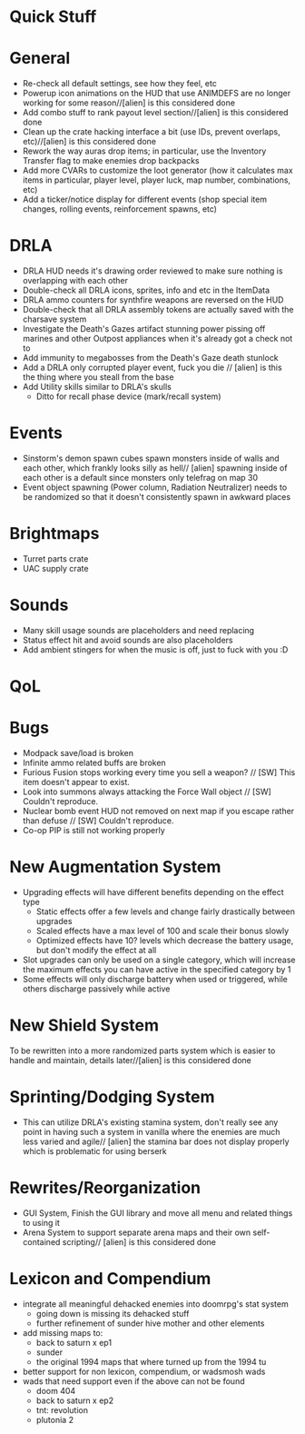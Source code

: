 ﻿Quick Stuff
===

General
===
- Re-check all default settings, see how they feel, etc
- Powerup icon animations on the HUD that use ANIMDEFS are no longer working for some reason//[alien] is this considered done
- Add combo stuff to rank payout level section//[alien] is this considered done
- Clean up the crate hacking interface a bit (use IDs, prevent overlaps, etc)//[alien] is this considered done
- Rework the way auras drop items; in particular, use the Inventory Transfer flag to make enemies drop backpacks
- Add more CVARs to customize the loot generator (how it calculates max items in particular, player level, player luck, map number, combinations, etc)
- Add a ticker/notice display for different events (shop special item changes, rolling events, reinforcement spawns, etc)

DRLA
===
- DRLA HUD needs it's drawing order reviewed to make sure nothing is overlapping with each other
- Double-check all DRLA icons, sprites, info and etc in the ItemData
- DRLA ammo counters for synthfire weapons are reversed on the HUD
- Double-check that all DRLA assembly tokens are actually saved with the charsave system
- Investigate the Death's Gazes artifact stunning power pissing off marines and other Outpost appliances when it's already got a check not to
- Add immunity to megabosses from the Death's Gaze death stunlock
- Add a DRLA only corrupted player event, fuck you die // [alien] is this the thing where you steall from the base
- Add Utility skills similar to DRLA's skulls
  - Ditto for recall phase device (mark/recall system)

Events
===
- Sinstorm's demon spawn cubes spawn monsters inside of walls and each other, which frankly looks silly as hell// [alien] spawning inside of each other is a default since monsters only telefrag on map 30
- Event object spawning (Power column, Radiation Neutralizer) needs to be randomized so that it doesn't consistently spawn in awkward places

Brightmaps
===
- Turret parts crate
- UAC supply crate

Sounds
===
- Many skill usage sounds are placeholders and need replacing
- Status effect hit and avoid sounds are also placeholders
- Add ambient stingers for when the music is off, just to fuck with you :D

QoL
===


Bugs
===
- Modpack save/load is broken
- Infinite ammo related buffs are broken
- Furious Fusion stops working every time you sell a weapon? // [SW] This item doesn't appear to exist.
- Look into summons always attacking the Force Wall object // [SW] Couldn't reproduce.
- Nuclear bomb event HUD not removed on next map if you escape rather than defuse // [SW] Couldn't reproduce.
- Co-op PIP is still not working properly

New Augmentation System
===
- Upgrading effects will have different benefits depending on the effect type
  - Static effects offer a few levels and change fairly drastically between upgrades
  - Scaled effects have a max level of 100 and scale their bonus slowly
  - Optimized effects have 10? levels which decrease the battery usage, but don't modify the effect at all
- Slot upgrades can only be used on a single category, which will increase the maximum effects you can have active in the specified category by 1
- Some effects will only discharge battery when used or triggered, while others discharge passively while active

New Shield System
===
To be rewritten into a more randomized parts system which is easier to handle and maintain, details later//[alien] is this considered done

Sprinting/Dodging System
===
- This can utilize DRLA's existing stamina system, don't really see any point in having such a system in vanilla where the enemies are much less varied and agile// [alien] the stamina bar does not display properly which is problematic for using berserk

Rewrites/Reorganization
===
- GUI System, Finish the GUI library and move all menu and related things to using it
- Arena System to support separate arena maps and their own self-contained scripting// [alien] is this considered done

Lexicon and Compendium
===
- integrate all meaningful dehacked enemies into doomrpg's stat system
  - going down is missing its dehacked stuff
  - further refinement of sunder hive mother and other elements
- add missing maps to:
  - back to saturn x ep1
  - sunder
  - the original 1994 maps that where turned up from the 1994 tu
- better support for non lexicon, compendium, or wadsmosh wads
- wads that need support even if the above can not be found
  - doom 404
  - back to saturn x ep2
  - tnt: revolution
  - plutonia  2
